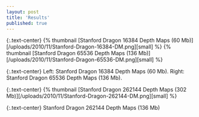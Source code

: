 ```yaml
---
layout: post
title: 'Results'
published: true
---
```


{:.text-center}
{% thumbnail [Stanford Dragon 16384 Depth Maps (60 Mb)][/uploads/2010/11/Stanford-Dragon-16384-DM.png][small] %}
{% thumbnail [Stanford Dragon 65536 Depth Maps (136 Mb)][/uploads/2010/11/Stanford-Dragon-65536-DM.png][small] %}

{:.text-center}
Left: Stanford Dragon 16384 Depth Maps (60 Mb). Right: Stanford Dragon 65536 Depth Maps (136 Mb).

{:.text-center}
{% thumbnail [Stanford Dragon 262144 Depth Maps (302 Mb)][/uploads/2010/11/Stanford-Dragon-262144-DM.png][small] %}

{:.text-center}
Stanford Dragon 262144 Depth Maps (136 Mb)
